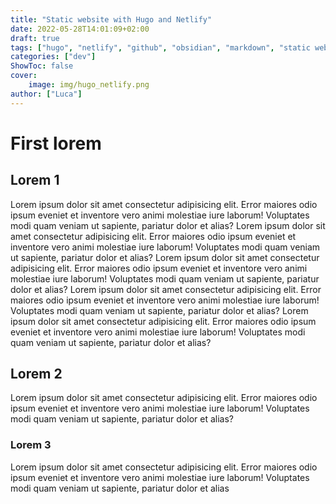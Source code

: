 ```yaml
---
title: "Static website with Hugo and Netlify"
date: 2022-05-28T14:01:09+02:00
draft: true
tags: ["hugo", "netlify", "github", "obsidian", "markdown", "static website", "framework"]
categories: ["dev"]
ShowToc: false
cover:
    image: img/hugo_netlify.png
author: ["Luca"]
---
```

# First lorem
## Lorem 1
Lorem ipsum dolor sit amet consectetur adipisicing elit. Error maiores odio ipsum eveniet et inventore vero animi molestiae iure laborum! Voluptates modi quam veniam ut sapiente, pariatur dolor et alias? Lorem ipsum dolor sit amet consectetur adipisicing elit. Error maiores odio ipsum eveniet et inventore vero animi molestiae iure laborum! Voluptates modi quam veniam ut sapiente, pariatur dolor et alias? Lorem ipsum dolor sit amet consectetur adipisicing elit. Error maiores odio ipsum eveniet et inventore vero animi molestiae iure laborum! Voluptates modi quam veniam ut sapiente, pariatur dolor et alias? Lorem ipsum dolor sit amet consectetur adipisicing elit. Error maiores odio ipsum eveniet et inventore vero animi molestiae iure laborum! Voluptates modi quam veniam ut sapiente, pariatur dolor et alias? Lorem ipsum dolor sit amet consectetur adipisicing elit. Error maiores odio ipsum eveniet et inventore vero animi molestiae iure laborum! Voluptates modi quam veniam ut sapiente, pariatur dolor et alias?

## Lorem 2
Lorem ipsum dolor sit amet consectetur adipisicing elit. Error maiores odio ipsum eveniet et inventore vero animi molestiae iure laborum! Voluptates modi quam veniam ut sapiente, pariatur dolor et alias?

### Lorem 3
Lorem ipsum dolor sit amet consectetur adipisicing elit. Error maiores odio ipsum eveniet et inventore vero animi molestiae iure laborum! Voluptates modi quam veniam ut sapiente, pariatur dolor et alias
